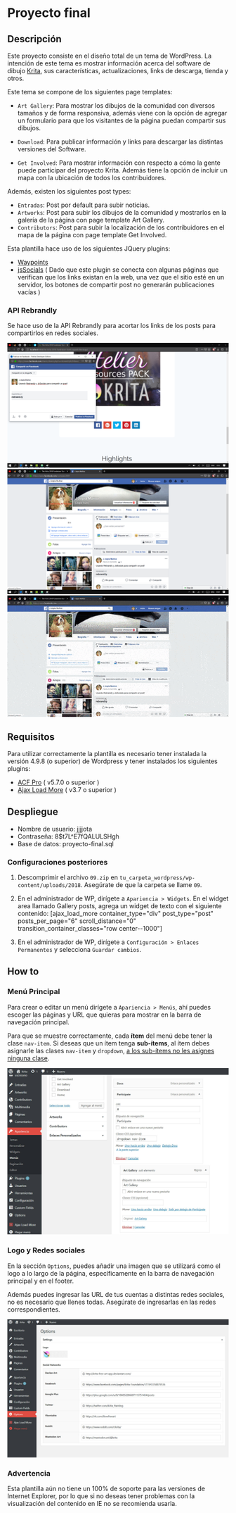 # Proyecto final

## Descripción

Este proyecto consiste en el diseño total de un tema de WordPress. La intención de este tema es mostrar información acerca del software de dibujo [Krita](https://krita.org/en/homepage/), sus características, actualizaciones, links de descarga, tienda y otros.

Este tema se compone de los siguientes page templates:

- `Art Gallery`: Para mostrar los dibujos de la comunidad con diversos tamaños y de forma responsiva, además viene con la opción de agregar un formulario para que los visitantes de la página puedan compartir sus dibujos.

- `Download`: Para publicar información y links para descargar las distintas versiones del Software.

- `Get Involved`: Para mostrar información con respecto a cómo la gente puede participar del proyecto Krita. Además tiene la opción de incluir un mapa con la ubicación de todos los contribuidores.

Además, existen los siguientes post types:

- `Entradas`: Post por default para subir noticias.
- `Artworks`: Post para subir los dibujos de la comunidad y mostrarlos en la galería de la página con page template Art Gallery.
- `Contributors`: Post para subir la localización de los contribuidores en el mapa de la página con page template Get Involved.

Esta plantilla hace uso de los siguientes JQuery plugins:
- [Waypoints](http://imakewebthings.com/waypoints/guides/jquery-zepto/)
- [jsSocials](http://js-socials.com/start-using/) ( Dado que este plugin se conecta con algunas páginas que verifican que los links existan en la web, una vez que el sitio esté en un servidor, los botones de compartir post no generarán publicaciones vacías )

### API Rebrandly

Se hace uso de la API Rebrandly para acortar los links de los posts para compartirlos en redes sociales.

![Sharing a post 1](assets/images/sharing-1.png)
![Sharing a post 2](assets/images/sharing-2.png)
![Sharing a post 3](assets/images/sharing-3.gif)

## Requisitos

Para utilizar correctamente la plantilla es necesario tener instalada la versión 4.9.8 (o superior) de Wordpress y tener instalados los siguientes plugins:
- [ACF Pro]( https://www.advancedcustomfields.com/pro/ ) ( v5.7.0 o superior )
- [Ajax Load More]( https://es.wordpress.org/plugins/ajax-load-more/ ) ( v3.7 o superior )


## Despliegue

- Nombre de usuario: jjjjota
- Contraseña: 8$t7L^E7fQALULSHgh
- Base de datos: proyecto-final.sql

### Configuraciones posteriores

1. Descomprimir el archivo `09.zip` en `tu_carpeta_wordpress/wp-content/uploads/2018`. Asegúrate de que la carpeta se llame `09`.

2. En el administrador de WP, dirígete a `Apariencia > Widgets`. En el widget area llamado Gallery posts, agrega un widget de texto con el siguiente contenido: [ajax_load_more container_type="div" post_type="post" posts_per_page="6" scroll_distance="0" transition_container_classes="row center--1000"]

3. En el administrador de WP, dirígete a `Configuración > Enlaces Permanentes` y selecciona `Guardar cambios`.

## How to
### Menú Principal

Para crear o editar un menú dirígete a `Apariencia > Menús`, ahí puedes escoger las páginas y URL que quieras para mostrar en la barra de navegación principal.

Para que se muestre correctamente, cada **ítem** del menú debe tener la clase `nav-item`. Si deseas que un ítem tenga **sub-ítems**, al ítem debes asignarle las clases `nav-item` y `dropdown`, <u>a los sub-ítems no les asignes ninguna clase</u>.

![Ejemplo de ítem con sub-ítems](assets/images/menu-sub-items.jpg)

### Logo y Redes sociales

En la sección `Options`, puedes añadir una imagen que se utilizará como el logo a lo largo de la página, específicamente en la barra de navegación principal y en el footer.

Además puedes ingresar las URL de tus cuentas a distintas redes sociales, no es necesario que llenes todas. Asegúrate de ingresarlas en las redes correspondientes.

![Visualización de página Options](assets/images/options-page.jpg)

### Advertencia

Esta plantilla aún no tiene un 100% de soporte para las versiones de Internet Explorer, por lo que si no deseas tener problemas con la visualización del contenido en IE no se recomienda usarla.

